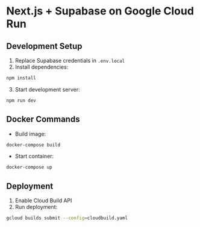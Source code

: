 # Next.js + Supabase on Google Cloud Run

## Development Setup

1. Replace Supabase credentials in `.env.local`
2. Install dependencies:

```bash
npm install
```

3. Start development server:

```bash
npm run dev
```

## Docker Commands

- Build image:

```bash
docker-compose build
```

- Start container:

```bash
docker-compose up
```

## Deployment

1. Enable Cloud Build API
2. Run deployment:

```bash
gcloud builds submit --config=cloudbuild.yaml
```
